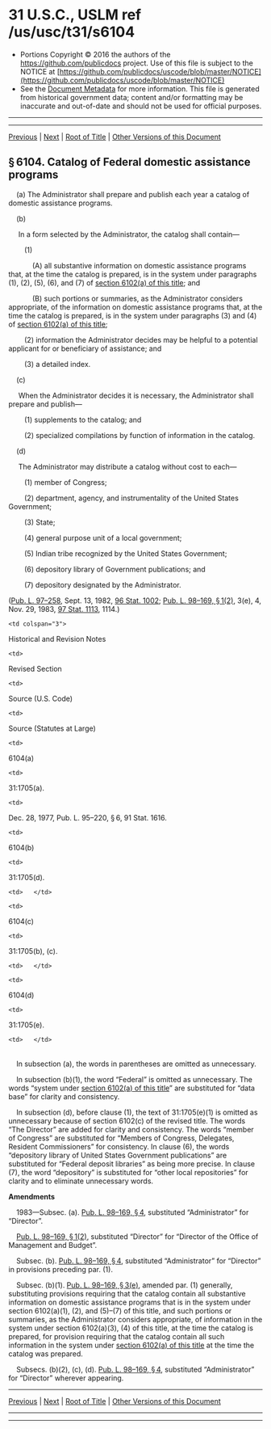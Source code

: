 ---
---

# 31 U.S.C., USLM ref /us/usc/t31/s6104

* Portions Copyright © 2016 the authors of the https://github.com/publicdocs project.
  Use of this file is subject to the NOTICE at [https://github.com/publicdocs/uscode/blob/master/NOTICE](https://github.com/publicdocs/uscode/blob/master/NOTICE)
* See the [Document Metadata](././../../../../..//README.md) for more information.
  This file is generated from historical government data; content and/or formatting may be inaccurate and out-of-date and should not be used for official purposes.

----------
----------

[Previous](./../../../../..//us/usc/t31/stV/ch61/m__us_usc_t31_s6103.md) | [Next](./../../../../..//us/usc/t31/stV/ch61/m__us_usc_t31_s6105.md) | [Root of Title](./../../../../../) | [Other Versions of this Document](https://publicdocs.github.io/go/links?ns=uslm&ref=%2Fus%2Fusc%2Ft31%2Fs6104)

## § 6104. Catalog of Federal domestic assistance programs

    (a) The Administrator shall prepare and publish each year a catalog of domestic assistance programs.

    (b)

     In a form selected by the Administrator, the catalog shall contain—

        (1)

            (A) all substantive information on domestic assistance programs that, at the time the catalog is prepared, is in the system under paragraphs (1), (2), (5), (6), and (7) of [section 6102(a) of this title][/us/usc/t31/s6102/a]; and

            (B) such portions or summaries, as the Administrator considers appropriate, of the information on domestic assistance programs that, at the time the catalog is prepared, is in the system under paragraphs (3) and (4) of [section 6102(a) of this title][/us/usc/t31/s6102/a];

        (2) information the Administrator decides may be helpful to a potential applicant for or beneficiary of assistance; and

        (3) a detailed index.

    (c)

     When the Administrator decides it is necessary, the Administrator shall prepare and publish—

        (1) supplements to the catalog; and

        (2) specialized compilations by function of information in the catalog.

    (d)

     The Administrator may distribute a catalog without cost to each—

        (1) member of Congress;

        (2) department, agency, and instrumentality of the United States Government;

        (3) State;

        (4) general purpose unit of a local government;

        (5) Indian tribe recognized by the United States Government;

        (6) depository library of Government publications; and

        (7) depository designated by the Administrator.

([Pub. L. 97–258][/us/pl/97/258], Sept. 13, 1982, [96 Stat. 1002][/us/stat/96/1002]; [Pub. L. 98–169, § 1(2)][/us/pl/98/169/s1/2], 3(e), 4, Nov. 29, 1983, [97 Stat. 1113][/us/stat/97/1113], 1114.)

<table>

  <tr>

    <td colspan="3"> 

Historical and Revision Notes  </td>

  </tr>

  <tr>

    <td> 

Revised Section  </td>

    <td> 

Source (U.S. Code)  </td>

    <td> 

Source (Statutes at Large)  </td>

  </tr>

  <tr>

    <td> 

6104(a)  </td>

    <td> 

31:1705(a).  </td>

    <td> 

Dec. 28, 1977, Pub. L. 95–220, § 6, 91 Stat. 1616.  </td>

  </tr>

  <tr>

    <td> 

6104(b)  </td>

    <td> 

31:1705(d).  </td>

    <td>   </td>

  </tr>

  <tr>

    <td> 

6104(c)  </td>

    <td> 

31:1705(b), (c).  </td>

    <td>   </td>

  </tr>

  <tr>

    <td> 

6104(d)  </td>

    <td> 

31:1705(e).  </td>

    <td>   </td>

  </tr>

</table>

    In subsection (a), the words in parentheses are omitted as unnecessary.

    In subsection (b)(1), the word “Federal” is omitted as unnecessary. The words “system under [section 6102(a) of this title][/us/usc/t31/s6102/a]” are substituted for “data base” for clarity and consistency.

    In subsection (d), before clause (1), the text of 31:1705(e)(1) is omitted as unnecessary because of section 6102(c) of the revised title. The words “The Director” are added for clarity and consistency. The words “member of Congress” are substituted for “Members of Congress, Delegates, Resident Commissioners” for consistency. In clause (6), the words “depository library of United States Government publications” are substituted for “Federal deposit libraries” as being more precise. In clause (7), the word “depository” is substituted for “other local repositories” for clarity and to eliminate unnecessary words.

 __Amendments__ 

    1983—Subsec. (a). [Pub. L. 98–169, § 4][/us/pl/98/169/s4], substituted “Administrator” for “Director”.

    [Pub. L. 98–169, § 1(2)][/us/pl/98/169/s1/2], substituted “Director” for “Director of the Office of Management and Budget”.

    Subsec. (b). [Pub. L. 98–169, § 4][/us/pl/98/169/s4], substituted “Administrator” for “Director” in provisions preceding par. (1).

    Subsec. (b)(1). [Pub. L. 98–169, § 3(e)][/us/pl/98/169/s3/e], amended par. (1) generally, substituting provisions requiring that the catalog contain all substantive information on domestic assistance programs that is in the system under section 6102(a)(1), (2), and (5)–(7) of this title, and such portions or summaries, as the Administrator considers appropriate, of information in the system under section 6102(a)(3), (4) of this title, at the time the catalog is prepared, for provision requiring that the catalog contain all such information in the system under [section 6102(a) of this title][/us/usc/t31/s6102/a] at the time the catalog was prepared.

    Subsecs. (b)(2), (c), (d). [Pub. L. 98–169, § 4][/us/pl/98/169/s4], substituted “Administrator” for “Director” wherever appearing.

----------

[Previous](./../../../../..//us/usc/t31/stV/ch61/m__us_usc_t31_s6103.md) | [Next](./../../../../..//us/usc/t31/stV/ch61/m__us_usc_t31_s6105.md) | [Root of Title](./../../../../../) | [Other Versions of this Document](https://publicdocs.github.io/go/links?ns=uslm&ref=%2Fus%2Fusc%2Ft31%2Fs6104)

----------
----------

[/us/usc/t31/s6102/a]: https://publicdocs.github.io/go/links?ns=uslm&ref=%2Fus%2Fusc%2Ft31%2Fs6102%2Fa
[/us/usc/t31/s6102/a]: https://publicdocs.github.io/go/links?ns=uslm&ref=%2Fus%2Fusc%2Ft31%2Fs6102%2Fa
[/us/pl/97/258]: https://publicdocs.github.io/go/links?ns=uslm&ref=%2Fus%2Fpl%2F97%2F258
[/us/stat/96/1002]: https://publicdocs.github.io/go/links?ns=uslm&ref=%2Fus%2Fstat%2F96%2F1002
[/us/pl/98/169/s1/2]: https://publicdocs.github.io/go/links?ns=uslm&ref=%2Fus%2Fpl%2F98%2F169%2Fs1%2F2
[/us/stat/97/1113]: https://publicdocs.github.io/go/links?ns=uslm&ref=%2Fus%2Fstat%2F97%2F1113
[/us/usc/t31/s6102/a]: https://publicdocs.github.io/go/links?ns=uslm&ref=%2Fus%2Fusc%2Ft31%2Fs6102%2Fa
[/us/pl/98/169/s4]: https://publicdocs.github.io/go/links?ns=uslm&ref=%2Fus%2Fpl%2F98%2F169%2Fs4
[/us/pl/98/169/s1/2]: https://publicdocs.github.io/go/links?ns=uslm&ref=%2Fus%2Fpl%2F98%2F169%2Fs1%2F2
[/us/pl/98/169/s4]: https://publicdocs.github.io/go/links?ns=uslm&ref=%2Fus%2Fpl%2F98%2F169%2Fs4
[/us/pl/98/169/s3/e]: https://publicdocs.github.io/go/links?ns=uslm&ref=%2Fus%2Fpl%2F98%2F169%2Fs3%2Fe
[/us/usc/t31/s6102/a]: https://publicdocs.github.io/go/links?ns=uslm&ref=%2Fus%2Fusc%2Ft31%2Fs6102%2Fa
[/us/pl/98/169/s4]: https://publicdocs.github.io/go/links?ns=uslm&ref=%2Fus%2Fpl%2F98%2F169%2Fs4


